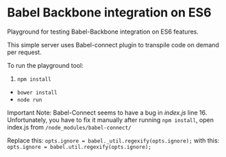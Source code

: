 # Babel Backbone integration on ES6

Playground for testing Babel-Backbone integration on ES6 features.

This simple server uses Babel-connect plugin to transpile code on demand per request.

To run the playground tool:

1. ```npm install```
* ```bower install```
* ```node run```

Important Note: Babel-Connect seems to have a bug in _index.js_ line 16.
Unfortunately, you have to fix it manually after running ```npm install```, open index.js from ```/node_modules/babel-connect/```

Replace this: ```opts.ignore = babel._util.regexify(opts.ignore);```
with this: ```opts.ignore = babel.util.regexify(opts.ignore);```
